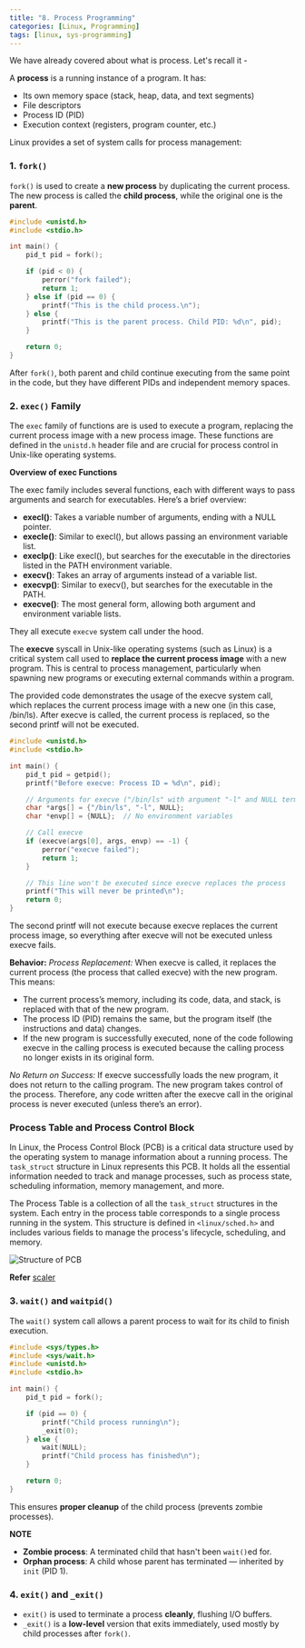 ```yaml
---
title: "8. Process Programming"
categories: [Linux, Programming]
tags: [linux, sys-programming]
---
```


We have already covered about what is process. Let's recall it -

A **process** is a running instance of a program. It has:

- Its own memory space (stack, heap, data, and text segments)
- File descriptors
- Process ID (PID)
- Execution context (registers, program counter, etc.)

Linux provides a set of system calls for process management:

### 1. `fork()`

`fork()` is used to create a **new process** by duplicating the current process. The new process is called the **child process**, while the original one is the **parent**.

```c
#include <unistd.h>
#include <stdio.h>

int main() {
    pid_t pid = fork();

    if (pid < 0) {
        perror("fork failed");
        return 1;
    } else if (pid == 0) {
        printf("This is the child process.\n");
    } else {
        printf("This is the parent process. Child PID: %d\n", pid);
    }

    return 0;
}

```

After `fork()`, both parent and child continue executing from the same point in the code, but they have different PIDs and independent memory spaces.

### 2. `exec()` Family


The `exec` family of functions are is used to execute a program, replacing the current process image with a new process image. These functions are defined in the `unistd.h` header file and are crucial for process control in Unix-like operating systems.

**Overview of exec Functions**

The exec family includes several functions, each with different ways to pass arguments and search for executables. Here’s a brief overview:
- **execl()**: Takes a variable number of arguments, ending with a NULL pointer.
- **execle()**: Similar to execl(), but allows passing an environment variable list.
- **execlp()**: Like execl(), but searches for the executable in the directories listed in the PATH environment variable.
- **execv()**: Takes an array of arguments instead of a variable list.
- **execvp()**: Similar to execv(), but searches for the executable in the PATH.
- **execve()**: The most general form, allowing both argument and environment variable lists.

They all execute `execve` system call under the hood.


The **execve** syscall in Unix-like operating systems (such as Linux) is a critical system call used to **replace the current process image** with a new program. This is central to process management, particularly when spawning new programs or executing external commands within a program.

The provided code demonstrates the usage of the execve system call, which replaces the current process image with a new one (in this case, /bin/ls). After execve is called, the current process is replaced, so the second printf will not be executed.
```c
#include <unistd.h>
#include <stdio.h>

int main() {
    pid_t pid = getpid();
    printf("Before execve: Process ID = %d\n", pid);

    // Arguments for execve ("/bin/ls" with argument "-l" and NULL terminator)
    char *args[] = {"/bin/ls", "-l", NULL};
    char *envp[] = {NULL};  // No environment variables

    // Call execve
    if (execve(args[0], args, envp) == -1) {
        perror("execve failed");
        return 1;
    }

    // This line won't be executed since execve replaces the process
    printf("This will never be printed\n");
    return 0;
}

```

The second printf will not execute because execve replaces the current process image, so everything after execve will not be executed unless execve fails.


**Behavior:**
*Process Replacement:* 
When execve is called, it replaces the current process (the process that called execve) with the new program. This means:
- The current process’s memory, including its code, data, and stack, is replaced with that of the new program.
- The process ID (PID) remains the same, but the program itself (the instructions and data) changes.
- If the new program is successfully executed, none of the code following execve in the calling process is executed because the calling process no longer exists in its original form.

*No Return on Success:*
If execve successfully loads the new program, it does not return to the calling program. The new program takes control of the process. Therefore, any code written after the execve call in the original process is never executed (unless there’s an error).


### Process Table and Process Control Block



In Linux, the Process Control Block (PCB) is a critical data structure used by the operating system to manage information about a running process. The `task_struct` structure in Linux represents this PCB. It holds all the essential information needed to track and manage processes, such as process state, scheduling information, memory management, and more.

The Process Table is a collection of all the `task_struct` structures in the system. Each entry in the process table corresponds to a single process running in the system. This structure is defined in `<linux/sched.h>` and includes various fields to manage the process's lifecycle, scheduling, and memory.

![Structure of PCB](https://scaler.com/topics/images/structure-of-process-control-block.webp)

**Refer**
[scaler](https://www.scaler.com/topics/operating-system/process-control-block-in-os/)


### 3. `wait()` and `waitpid()`

The `wait()` system call allows a parent process to wait for its child to finish execution.

```c
#include <sys/types.h>
#include <sys/wait.h>
#include <unistd.h>
#include <stdio.h>

int main() {
    pid_t pid = fork();

    if (pid == 0) {
        printf("Child process running\n");
        _exit(0);
    } else {
        wait(NULL);
        printf("Child process has finished\n");
    }

    return 0;
}

```

This ensures **proper cleanup** of the child process (prevents zombie processes).

**NOTE**

- **Zombie process**: A terminated child that hasn't been `wait()`ed for.
- **Orphan process**: A child whose parent has terminated — inherited by `init` (PID 1).

### 4. `exit()` and `_exit()`

- `exit()` is used to terminate a process **cleanly**, flushing I/O buffers.    
- `_exit()` is a **low-level** version that exits immediately, used mostly by child processes after `fork()`.

